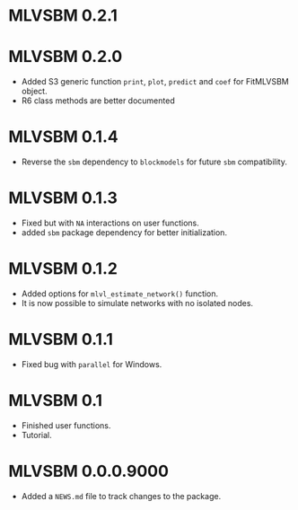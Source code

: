 # MLVSBM 0.2.1

# MLVSBM 0.2.0
* Added S3 generic function `print`, `plot`, `predict` and 
`coef` for FitMLVSBM object.
* R6 class methods are better documented

# MLVSBM 0.1.4
* Reverse the `sbm` dependency to `blockmodels` for future `sbm` compatibility.

# MLVSBM 0.1.3
* Fixed but with `NA` interactions on user functions.
* added `sbm` package dependency for better initialization.

# MLVSBM 0.1.2
* Added options for `mlvl_estimate_network()` function.
* It is now possible to simulate networks with no isolated nodes.

# MLVSBM 0.1.1
* Fixed bug with `parallel` for Windows.

# MLVSBM 0.1
* Finished user functions.
* Tutorial.

# MLVSBM 0.0.0.9000

* Added a `NEWS.md` file to track changes to the package.
